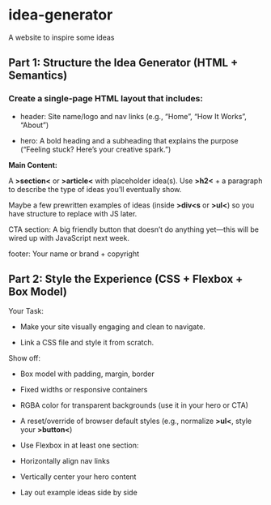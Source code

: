 # idea-generator
A website to inspire some ideas

## Part 1: Structure the Idea Generator (HTML + Semantics)

### Create a single-page HTML layout that includes:

- header: Site name/logo and nav links (e.g., “Home”, “How It Works”, “About”)

- hero: A bold heading and a subheading that explains the purpose (“Feeling stuck? Here’s your creative spark.”)

**Main Content:**

A **>section<** or **>article<** with placeholder idea(s). Use **>h2<** + a paragraph to describe the type of ideas you’ll eventually show.

Maybe a few prewritten examples of ideas (inside **>div<s** or **>ul<**) so you have structure to replace with JS later.

CTA section: A big friendly button that doesn’t do anything yet—this will be wired up with JavaScript next week.

footer: Your name or brand + copyright

## Part 2: Style the Experience (CSS + Flexbox + Box Model)
Your Task:
- Make your site visually engaging and clean to navigate.

- Link a CSS file and style it from scratch.

Show off:

- Box model with padding, margin, border

- Fixed widths or responsive containers

- RGBA color for transparent backgrounds (use it in your hero or CTA)

- A reset/override of browser default styles (e.g., normalize **>ul<**, style your **>button<**)

- Use Flexbox in at least one section:

- Horizontally align nav links

- Vertically center your hero content

- Lay out example ideas side by side